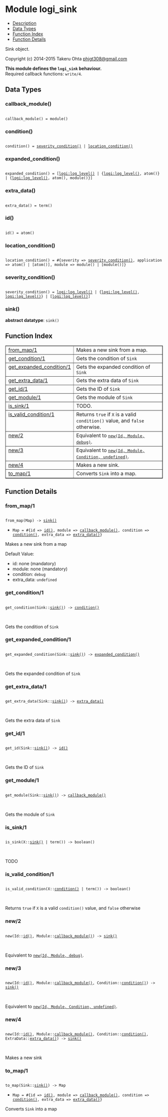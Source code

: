 

# Module logi_sink #
* [Description](#description)
* [Data Types](#types)
* [Function Index](#index)
* [Function Details](#functions)

Sink object.

Copyright (c) 2014-2015 Takeru Ohta <phjgt308@gmail.com>

__This module defines the `logi_sink` behaviour.__<br /> Required callback functions: `write/4`.

<a name="types"></a>

## Data Types ##




### <a name="type-callback_module">callback_module()</a> ###


<pre><code>
callback_module() = module()
</code></pre>




### <a name="type-condition">condition()</a> ###


<pre><code>
condition() = <a href="#type-severity_condition">severity_condition()</a> | <a href="#type-location_condition">location_condition()</a>
</code></pre>




### <a name="type-expanded_condition">expanded_condition()</a> ###


<pre><code>
expanded_condition() = [<a href="logi.md#type-log_level">logi:log_level()</a> | {<a href="logi.md#type-log_level">logi:log_level()</a>, atom()} | {<a href="logi.md#type-log_level">logi:log_level()</a>, atom(), module()}]
</code></pre>




### <a name="type-extra_data">extra_data()</a> ###


<pre><code>
extra_data() = term()
</code></pre>




### <a name="type-id">id()</a> ###


<pre><code>
id() = atom()
</code></pre>




### <a name="type-location_condition">location_condition()</a> ###


<pre><code>
location_condition() = #{severity =&gt; <a href="#type-severity_condition">severity_condition()</a>, application =&gt; atom() | [atom()], module =&gt; module() | [module()]}
</code></pre>




### <a name="type-severity_condition">severity_condition()</a> ###


<pre><code>
severity_condition() = <a href="logi.md#type-log_level">logi:log_level()</a> | {<a href="logi.md#type-log_level">logi:log_level()</a>, <a href="logi.md#type-log_level">logi:log_level()</a>} | [<a href="logi.md#type-log_level">logi:log_level()</a>]
</code></pre>




### <a name="type-sink">sink()</a> ###


__abstract datatype__: `sink()`

<a name="index"></a>

## Function Index ##


<table width="100%" border="1" cellspacing="0" cellpadding="2" summary="function index"><tr><td valign="top"><a href="#from_map-1">from_map/1</a></td><td>Makes a new sink from a map.</td></tr><tr><td valign="top"><a href="#get_condition-1">get_condition/1</a></td><td>Gets the condition of <code>Sink</code></td></tr><tr><td valign="top"><a href="#get_expanded_condition-1">get_expanded_condition/1</a></td><td>Gets the expanded condition of <code>Sink</code></td></tr><tr><td valign="top"><a href="#get_extra_data-1">get_extra_data/1</a></td><td>Gets the extra data of <code>Sink</code></td></tr><tr><td valign="top"><a href="#get_id-1">get_id/1</a></td><td>Gets the ID of <code>Sink</code></td></tr><tr><td valign="top"><a href="#get_module-1">get_module/1</a></td><td>Gets the module of <code>Sink</code></td></tr><tr><td valign="top"><a href="#is_sink-1">is_sink/1</a></td><td>TODO.</td></tr><tr><td valign="top"><a href="#is_valid_condition-1">is_valid_condition/1</a></td><td>Returns <code>true</code> if <code>X</code> is a valid <code>condition()</code> value, and <code>false</code> otherwise.</td></tr><tr><td valign="top"><a href="#new-2">new/2</a></td><td>Equivalent to <a href="#new-3"><tt>new(Id, Module, debug)</tt></a>.</td></tr><tr><td valign="top"><a href="#new-3">new/3</a></td><td>Equivalent to <a href="#new-4"><tt>new(Id, Module, Condition, undefined)</tt></a>.</td></tr><tr><td valign="top"><a href="#new-4">new/4</a></td><td>Makes a new sink.</td></tr><tr><td valign="top"><a href="#to_map-1">to_map/1</a></td><td>Converts <code>Sink</code> into a map.</td></tr></table>


<a name="functions"></a>

## Function Details ##

<a name="from_map-1"></a>

### from_map/1 ###

<pre><code>
from_map(Map) -&gt; <a href="#type-sink">sink()</a>
</code></pre>

<ul class="definitions"><li><code>Map = #{id =&gt; <a href="#type-id">id()</a>, module =&gt; <a href="#type-callback_module">callback_module()</a>, condition =&gt; <a href="#type-condition">condition()</a>, extra_data =&gt; <a href="#type-extra_data">extra_data()</a>}</code></li></ul>

Makes a new sink from a map

Default Value: <br />
- id: none (mandatory) <br />
- module: none (mandatory) <br />
- condition: `debug` <br />
- extra_data: `undefined` <br />

<a name="get_condition-1"></a>

### get_condition/1 ###

<pre><code>
get_condition(Sink::<a href="#type-sink">sink()</a>) -&gt; <a href="#type-condition">condition()</a>
</code></pre>
<br />

Gets the condition of `Sink`

<a name="get_expanded_condition-1"></a>

### get_expanded_condition/1 ###

<pre><code>
get_expanded_condition(Sink::<a href="#type-sink">sink()</a>) -&gt; <a href="#type-expanded_condition">expanded_condition()</a>
</code></pre>
<br />

Gets the expanded condition of `Sink`

<a name="get_extra_data-1"></a>

### get_extra_data/1 ###

<pre><code>
get_extra_data(Sink::<a href="#type-sink">sink()</a>) -&gt; <a href="#type-extra_data">extra_data()</a>
</code></pre>
<br />

Gets the extra data of `Sink`

<a name="get_id-1"></a>

### get_id/1 ###

<pre><code>
get_id(Sink::<a href="#type-sink">sink()</a>) -&gt; <a href="#type-id">id()</a>
</code></pre>
<br />

Gets the ID of `Sink`

<a name="get_module-1"></a>

### get_module/1 ###

<pre><code>
get_module(Sink::<a href="#type-sink">sink()</a>) -&gt; <a href="#type-callback_module">callback_module()</a>
</code></pre>
<br />

Gets the module of `Sink`

<a name="is_sink-1"></a>

### is_sink/1 ###

<pre><code>
is_sink(X::<a href="#type-sink">sink()</a> | term()) -&gt; boolean()
</code></pre>
<br />

TODO

<a name="is_valid_condition-1"></a>

### is_valid_condition/1 ###

<pre><code>
is_valid_condition(X::<a href="#type-condition">condition()</a> | term()) -&gt; boolean()
</code></pre>
<br />

Returns `true` if `X` is a valid `condition()` value, and `false` otherwise

<a name="new-2"></a>

### new/2 ###

<pre><code>
new(Id::<a href="#type-id">id()</a>, Module::<a href="#type-callback_module">callback_module()</a>) -&gt; <a href="#type-sink">sink()</a>
</code></pre>
<br />

Equivalent to [`new(Id, Module, debug)`](#new-3).

<a name="new-3"></a>

### new/3 ###

<pre><code>
new(Id::<a href="#type-id">id()</a>, Module::<a href="#type-callback_module">callback_module()</a>, Condition::<a href="#type-condition">condition()</a>) -&gt; <a href="#type-sink">sink()</a>
</code></pre>
<br />

Equivalent to [`new(Id, Module, Condition, undefined)`](#new-4).

<a name="new-4"></a>

### new/4 ###

<pre><code>
new(Id::<a href="#type-id">id()</a>, Module::<a href="#type-callback_module">callback_module()</a>, Condition::<a href="#type-condition">condition()</a>, ExtraData::<a href="#type-extra_data">extra_data()</a>) -&gt; <a href="#type-sink">sink()</a>
</code></pre>
<br />

Makes a new sink

<a name="to_map-1"></a>

### to_map/1 ###

<pre><code>
to_map(Sink::<a href="#type-sink">sink()</a>) -&gt; Map
</code></pre>

<ul class="definitions"><li><code>Map = #{id =&gt; <a href="#type-id">id()</a>, module =&gt; <a href="#type-callback_module">callback_module()</a>, condition =&gt; <a href="#type-condition">condition()</a>, extra_data =&gt; <a href="#type-extra_data">extra_data()</a>}</code></li></ul>

Converts `Sink` into a map

